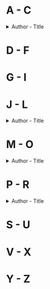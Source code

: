 # A - C
<details> 
<summary>Author - Title</summary>

  * [Anna LeBaron - The Polygamist's Daughter: A Memoir](https://github.com/chyneyee/ReadingJournal/blob/main/Autobiography-Biography/The_Polygamist's_Daughter-Anna_LeBaron.md)
  * [Annika Cleeve - Mattress Actress](https://github.com/chyneyee/ReadingJournal/blob/main/Autobiography-Biography/Mattress_Actress_Annika_Cleeve.md)
    
</details>  

# D - F

# G - I

# J - L
<details>
  <summary>Author - Title</summary>
  
  * [Jung Chang - Wild Swans](https://github.com/chyneyee/ReadingJournal/tree/25d6823f57d7c359fb4c2fee6e7c162f51308cdf/Autobiography-Biography/Wild_Swans-Jung_Chang)
 
</details>  

# M - O
<details>
  <summary>Author - Title</summary>
  
  * [Michelle Williams - Down Among the Dead Men: A Year in the Life of a Mortuary Technician](https://github.com/chyneyee/ReadingJournal/blob/main/Autobiography-Biography/Down_Among_the_Dead_Men-Michelle_Williams.md)
 
</details>  

# P - R
<details>
  <summary>Author - Title</summary>
  
  * [Rebecca Quin - Becky Lynch: The Man: Not Your Average Average Girl](https://github.com/chyneyee/ReadingJournal/blob/main/Autobiography-Biography/Not_Your_Average_Average_Girl-Rebecca_Quin.md)
 
</details> 

# S - U

# V - X

# Y - Z
